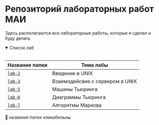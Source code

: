 # Репозиторий лабораторных работ МАИ

Здесь располагаются все лабораторные работы, которые я сделал и буду делать

<details open>
<summary>Список лаб</summary>
<br>

| **Название папки** | **Тема лабы** |
| ------ | ------ |
| [`lab-2`](https://github.com/Haliava/maiLabs/tree/master/lab-2) | Введение в UNIX |
| [`lab-3`](https://github.com/Haliava/maiLabs/tree/master/lab-3) | Взаимодейсвие с сервером в UNIX |
| [`lab-5`](https://github.com/Haliava/maiLabs/tree/master/lab-5) | Машины Тьюринга |
| [`lab-6`](https://github.com/Haliava/maiLabs/tree/master/lab-6) | Диаграммы Тьюринга |
| [`lab-7`](https://github.com/Haliava/maiLabs/tree/master/lab-7) | Алгоритмы Маркова |

:grimacing: названия папок кликабельны

</details>

